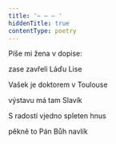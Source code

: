 ```yaml
---
title: '– – – '
hiddenTitle: true
contentType: poetry
---
```


<section>

Píše mi žena v dopise:

zase zavřeli Láďu Lise

Vašek je doktorem v Toulouse

výstavu má tam Slavík

S radostí vjedno spleten hnus

pěkně to Pán Bůh navlík

</section>
